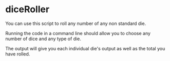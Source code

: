 # diceRoller

You can use this script to roll any number of any non standard die.

Running the code in a command line should allow you to choose any number of dice and any type of die.

The output will give you each individual die's output as well as the total you have rolled.
